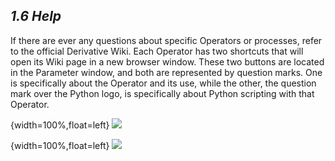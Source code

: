 ## *1.6 Help*

If there are ever any questions about specific Operators or processes, refer to the official Derivative Wiki. Each Operator has two shortcuts that will open its Wiki page in a new browser window. These two buttons are located in the Parameter window, and both are represented by question marks. One is specifically about the Operator and its use, while the other, the question mark over the Python logo, is specifically about Python scripting with that Operator.

{width=100%,float=left}
![](images/1.6/help-1.png)

{width=100%,float=left}
![](images/1.6/help-2.png)